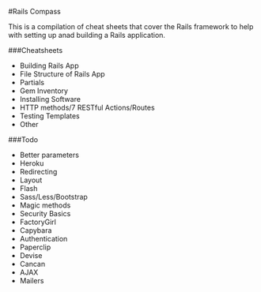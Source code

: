 #Rails Compass

This is a compilation of cheat sheets that cover the Rails framework to help with setting up anad building a Rails application.

###Cheatsheets
* Building Rails App
* File Structure of Rails App
* Partials
* Gem Inventory
* Installing Software
* HTTP methods/7 RESTful Actions/Routes
* Testing Templates
* Other

###Todo
* Better parameters
* Heroku
* Redirecting
* Layout
* Flash
* Sass/Less/Bootstrap
* Magic methods
* Security Basics
* FactoryGirl
* Capybara
* Authentication
* Paperclip
* Devise
* Cancan
* AJAX
* Mailers
